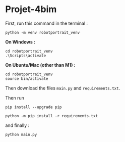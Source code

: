 # Projet-4bim

First, run this command in the terminal :

```
python -m venv robotportrait_venv
```

**On Windows :**

```
cd robotportrait_venv
.\Scripts\activate
```

**On Ubuntu/Mac (other than M1) :**

```
cd robotportrait_venv
source bin/activate
```

Then download the files `main.py` and `requirements.txt`.

Then run

```
pip install --upgrade pip

python -m pip install -r requirements.txt
```

and finally :

```
python main.py
```
